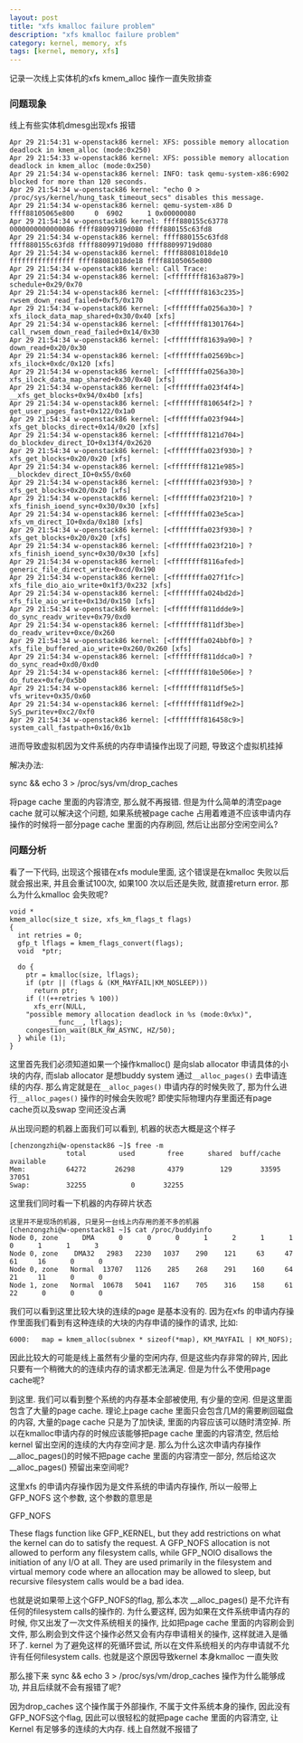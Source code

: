 ```yaml
---
layout: post
title: "xfs kmalloc failure problem"
description: "xfs kmalloc failure problem"
category: kernel, memory, xfs
tags: [kernel, memory, xfs]
---
```


记录一次线上实体机的xfs kmem_alloc 操作一直失败排查


### 问题现象

线上有些实体机dmesg出现xfs 报错

```
Apr 29 21:54:31 w-openstack86 kernel: XFS: possible memory allocation deadlock in kmem_alloc (mode:0x250)
Apr 29 21:54:33 w-openstack86 kernel: XFS: possible memory allocation deadlock in kmem_alloc (mode:0x250)
Apr 29 21:54:34 w-openstack86 kernel: INFO: task qemu-system-x86:6902 blocked for more than 120 seconds.
Apr 29 21:54:34 w-openstack86 kernel: "echo 0 > /proc/sys/kernel/hung_task_timeout_secs" disables this message.
Apr 29 21:54:34 w-openstack86 kernel: qemu-system-x86 D ffff88105065e800     0  6902      1 0x00000080
Apr 29 21:54:34 w-openstack86 kernel: ffff880155c63778 0000000000000086 ffff88099719d080 ffff880155c63fd8
Apr 29 21:54:34 w-openstack86 kernel: ffff880155c63fd8 ffff880155c63fd8 ffff88099719d080 ffff88099719d080
Apr 29 21:54:34 w-openstack86 kernel: ffff88081018de10 ffffffffffffffff ffff88081018de18 ffff88105065e800
Apr 29 21:54:34 w-openstack86 kernel: Call Trace:
Apr 29 21:54:34 w-openstack86 kernel: [<ffffffff8163a879>] schedule+0x29/0x70
Apr 29 21:54:34 w-openstack86 kernel: [<ffffffff8163c235>] rwsem_down_read_failed+0xf5/0x170
Apr 29 21:54:34 w-openstack86 kernel: [<ffffffffa0256a30>] ? xfs_ilock_data_map_shared+0x30/0x40 [xfs]
Apr 29 21:54:34 w-openstack86 kernel: [<ffffffff81301764>] call_rwsem_down_read_failed+0x14/0x30
Apr 29 21:54:34 w-openstack86 kernel: [<ffffffff81639a90>] ? down_read+0x20/0x30
Apr 29 21:54:34 w-openstack86 kernel: [<ffffffffa02569bc>] xfs_ilock+0xdc/0x120 [xfs]
Apr 29 21:54:34 w-openstack86 kernel: [<ffffffffa0256a30>] xfs_ilock_data_map_shared+0x30/0x40 [xfs]
Apr 29 21:54:34 w-openstack86 kernel: [<ffffffffa023f4f4>] __xfs_get_blocks+0x94/0x4b0 [xfs]
Apr 29 21:54:34 w-openstack86 kernel: [<ffffffff810654f2>] ? get_user_pages_fast+0x122/0x1a0
Apr 29 21:54:34 w-openstack86 kernel: [<ffffffffa023f944>] xfs_get_blocks_direct+0x14/0x20 [xfs]
Apr 29 21:54:34 w-openstack86 kernel: [<ffffffff8121d704>] do_blockdev_direct_IO+0x13f4/0x2620
Apr 29 21:54:34 w-openstack86 kernel: [<ffffffffa023f930>] ? xfs_get_blocks+0x20/0x20 [xfs]
Apr 29 21:54:34 w-openstack86 kernel: [<ffffffff8121e985>] __blockdev_direct_IO+0x55/0x60
Apr 29 21:54:34 w-openstack86 kernel: [<ffffffffa023f930>] ? xfs_get_blocks+0x20/0x20 [xfs]
Apr 29 21:54:34 w-openstack86 kernel: [<ffffffffa023f210>] ? xfs_finish_ioend_sync+0x30/0x30 [xfs]
Apr 29 21:54:34 w-openstack86 kernel: [<ffffffffa023e5ca>] xfs_vm_direct_IO+0xda/0x180 [xfs]
Apr 29 21:54:34 w-openstack86 kernel: [<ffffffffa023f930>] ? xfs_get_blocks+0x20/0x20 [xfs]
Apr 29 21:54:34 w-openstack86 kernel: [<ffffffffa023f210>] ? xfs_finish_ioend_sync+0x30/0x30 [xfs]
Apr 29 21:54:34 w-openstack86 kernel: [<ffffffff8116afed>] generic_file_direct_write+0xcd/0x190
Apr 29 21:54:34 w-openstack86 kernel: [<ffffffffa027f1fc>] xfs_file_dio_aio_write+0x1f3/0x232 [xfs]
Apr 29 21:54:34 w-openstack86 kernel: [<ffffffffa024bd2d>] xfs_file_aio_write+0x13d/0x150 [xfs]
Apr 29 21:54:34 w-openstack86 kernel: [<ffffffff811ddde9>] do_sync_readv_writev+0x79/0xd0
Apr 29 21:54:34 w-openstack86 kernel: [<ffffffff811df3be>] do_readv_writev+0xce/0x260
Apr 29 21:54:34 w-openstack86 kernel: [<ffffffffa024bbf0>] ? xfs_file_buffered_aio_write+0x260/0x260 [xfs]
Apr 29 21:54:34 w-openstack86 kernel: [<ffffffff811ddca0>] ? do_sync_read+0xd0/0xd0
Apr 29 21:54:34 w-openstack86 kernel: [<ffffffff810e506e>] ? do_futex+0xfe/0x5b0
Apr 29 21:54:34 w-openstack86 kernel: [<ffffffff811df5e5>] vfs_writev+0x35/0x60
Apr 29 21:54:34 w-openstack86 kernel: [<ffffffff811df9e2>] SyS_pwritev+0xc2/0xf0
Apr 29 21:54:34 w-openstack86 kernel: [<ffffffff816458c9>] system_call_fastpath+0x16/0x1b
```

进而导致虚拟机因为文件系统的内存申请操作出现了问题, 导致这个虚拟机挂掉

解决办法:

sync && echo 3 > /proc/sys/vm/drop_caches

将page cache 里面的内容清空, 那么就不再报错. 但是为什么简单的清空page cache 就可以解决这个问题, 如果系统被page cache 占用着难道不应该申请内存操作的时候将一部分page cache 里面的内存刷回, 然后让出部分空闲空间么?



### 问题分析

看了一下代码, 出现这个报错在xfs module里面, 这个错误是在kmalloc 失败以后就会报出来, 并且会重试100次, 如果100 次以后还是失败, 就直接return error. 那么为什么kmalloc 会失败呢?

```
void *
kmem_alloc(size_t size, xfs_km_flags_t flags)
{
  int retries = 0;
  gfp_t lflags = kmem_flags_convert(flags);
  void  *ptr;

  do {
    ptr = kmalloc(size, lflags);
    if (ptr || (flags & (KM_MAYFAIL|KM_NOSLEEP)))
      return ptr;
    if (!(++retries % 100))
      xfs_err(NULL,
    "possible memory allocation deadlock in %s (mode:0x%x)",
          __func__, lflags);
    congestion_wait(BLK_RW_ASYNC, HZ/50);
  } while (1);
}
```

这里首先我们必须知道如果一个操作kmalloc() 是向slab allocator 申请具体的小块的内存, 而slab allocator 是想buddy system 通过`__alloc_pages()` 去申请连续的内存. 那么肯定就是在`__alloc_pages()` 申请内存的时候失败了, 那为什么进行`__alloc_pages()` 操作的时候会失败呢? 即使实际物理内存里面还有page cache页以及swap 空间还没占满

从出现问题的机器上面我们可以看到, 机器的状态大概是这个样子

```
[chenzongzhi@w-openstack86 ~]$ free -m
              total        used        free      shared  buff/cache   available
Mem:          64272       26298        4379         129       33595       37051
Swap:         32255           0       32255
```

这里我们同时看一下机器的内存碎片状态

```
这里并不是现场的机器, 只是另一台线上内存用的差不多的机器 
[chenzongzhi@w-openstack81 ~]$ cat /proc/buddyinfo
Node 0, zone      DMA      0      0      0      1      2      1      1      0      1      1      3
Node 0, zone    DMA32   2983   2230   1037    290    121     63     47     61     16      0      0
Node 0, zone   Normal  13707   1126    285    268    291    160     64     21     11      0      0
Node 1, zone   Normal  10678   5041   1167    705    316    158     61     22      0      0      0
```

我们可以看到这里比较大块的连续的page 是基本没有的. 因为在xfs 的申请内存操作里面我们看到有这种连续的大块的内存申请的操作的请求,  比如:

```
6000:   map = kmem_alloc(subnex * sizeof(*map), KM_MAYFAIL | KM_NOFS);
```

因此比较大的可能是线上虽然有少量的空闲内存, 但是这些内存非常的碎片, 因此只要有一个稍微大的的连续内存的请求都无法满足. 但是为什么不使用page cache呢?

到这里. 我们可以看到整个系统的内存基本全部被使用, 有少量的空闲. 但是这里面包含了大量的page cache. 理论上page cache 里面只会包含几M的需要刷回磁盘的内容, 大量的page cache 只是为了加快读, 里面的内容应该可以随时清空掉. 所以在kmalloc申请内存的时候应该能够把page cache 里面的内容清空, 然后给kernel 留出空闲的连续的大内存空间才是. 那么为什么这次申请内存操作\_\_alloc_pages()的时候不把page cache 里面的内容清空一部分, 然后给这次\_\_alloc_pages() 预留出来空间呢?

这里xfs 的申请内存操作因为是文件系统的申请内存操作, 所以一般带上GFP_NOFS 这个参数, 这个参数的意思是

GFP_NOFS

These flags function like GFP_KERNEL, but they add restrictions on what the kernel can do to satisfy the request. A GFP_NOFS allocation is not allowed to perform any filesystem calls, while GFP_NOIO disallows the initiation of any I/O at all. They are used primarily in the filesystem and virtual memory code where an allocation may be allowed to sleep, but recursive filesystem calls would be a bad idea.

也就是说如果带上这个GFP_NOFS的flag, 那么本次 \_\_alloc_pages() 是不允许有任何的filesystem calls的操作的.
为什么要这样, 因为如果在文件系统申请内存的时候, 你又出发了一次文件系统相关的操作, 比如把page cache 里面的内容刷会到文件, 那么刷会到文件这个操作必然又会有内存申请相关的操作, 这样就进入是循环了. kernel 为了避免这样的死循环尝试, 所以在文件系统相关的内存申请就不允许有任何filesystem calls. 也就是这个原因导致kernel 本身kmalloc 一直失败

那么接下来 sync && echo 3 > /proc/sys/vm/drop_caches 操作为什么能够成功, 并且后续就不会有报错了呢?

因为drop_caches 这个操作属于外部操作, 不属于文件系统本身的操作, 因此没有GFP_NOFS这个flag, 因此可以很轻松的就把page cache 里面的内容清空, 让Kernel 有足够多的连续的大内存. 线上自然就不报错了




